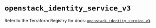 # `openstack_identity_service_v3`

Refer to the Terraform Registry for docs: [`openstack_identity_service_v3`](https://registry.terraform.io/providers/terraform-provider-openstack/openstack/3.0.0/docs/resources/identity_service_v3).
